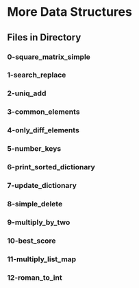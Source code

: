 # More Data Structures

## Files in Directory

### 0-square_matrix_simple
### 1-search_replace
### 2-uniq_add
### 3-common_elements
### 4-only_diff_elements
### 5-number_keys
### 6-print_sorted_dictionary
### 7-update_dictionary
### 8-simple_delete
### 9-multiply_by_two
### 10-best_score
### 11-multiply_list_map
### 12-roman_to_int
